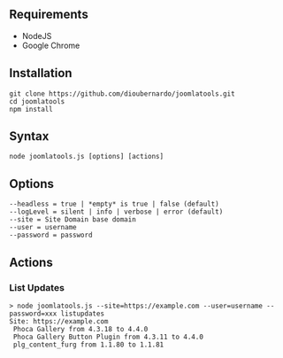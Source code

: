 ## Requirements

- NodeJS
- Google Chrome

## Installation

```
git clone https://github.com/dioubernardo/joomlatools.git
cd joomlatools
npm install
```

## Syntax

```
node joomlatools.js [options] [actions]
```

## Options
    --headless = true | *empty* is true | false (default)
    --logLevel = silent | info | verbose | error (default) 
    --site = Site Domain base domain
    --user = username
    --password = password

## Actions

### List Updates

```
> node joomlatools.js --site=https://example.com --user=username --password=xxx listupdates
Site: https://example.com
 Phoca Gallery from 4.3.18 to 4.4.0
 Phoca Gallery Button Plugin from 4.3.11 to 4.4.0
 plg_content_furg from 1.1.80 to 1.1.81
```
